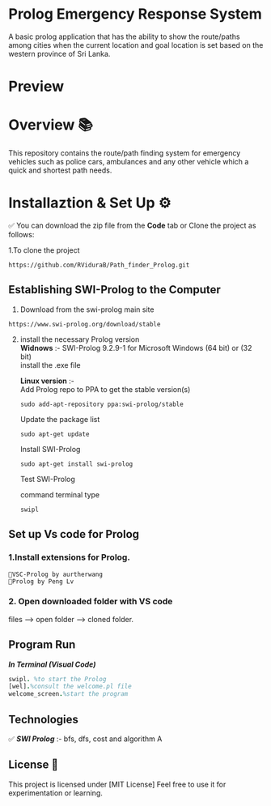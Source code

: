 # Prolog Emergency Response System

A basic prolog application that has the ability to show the route/paths among cities when the current location and goal location is set based on the western province of Sri Lanka.

# Preview

# Overview 📚

This repository contains the route/path finding system for emergency vehicles such as police cars, ambulances and any other vehicle which a quick and shortest path needs.


# Installaztion & Set Up ⚙️
✅ You can download the zip file from the **Code** tab or Clone the project as follows:

1.To clone the project
```
https://github.com/RViduraB/Path_finder_Prolog.git
```


## Establishing SWI-Prolog to the Computer
1. Download from the swi-prolog main site

```
https://www.swi-prolog.org/download/stable
```
2. install the necessary Prolog version<br>
     **Widnows** :- SWI-Prolog 9.2.9-1 for Microsoft Windows (64 bit) or (32 bit)<br>
     install the .exe file<br>

     **Linux version** :-<br>
      Add Prolog repo to PPA to get the stable version(s)<br>
      ```
      sudo add-apt-repository ppa:swi-prolog/stable
      ```
      Update the package list
      ```
      sudo apt-get update
      ```
      Install SWI-Prolog
      ```
      sudo apt-get install swi-prolog
      ```
      Test SWI-Prolog<br>

      command terminal type
      ```
      swipl
      ```


## Set up Vs code for Prolog
### 1.Install extensions for Prolog.<br>

    📑VSC-Prolog by aurtherwang
    📑Prolog by Peng Lv

### 2. Open downloaded folder with VS code
files --> open folder --> cloned folder.<br>

## Program Run
***In Terminal (Visual Code)***<br>
```prolog
swipl. %to start the Prolog
[wel].%consult the welcome.pl file
welcome_screen.%start the program
```

## Technologies
✅ ***SWI Prolog*** :- bfs, dfs, cost and algorithm A



## License 📜

This project is licensed under [MIT License]    Feel free to use it for experimentation or learning.


